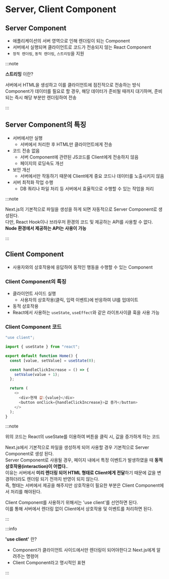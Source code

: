 # Server, Client Component

## Server Component

- 애플리케이션의 서버 영역으로 인해 렌더링이 되는 Component
- 서버에서 실행되며 클라이언트로 코드가 전송되지 않는 React Component
- `정적 렌더링`, `동적 렌더링`, `스트리밍`을 지원

:::note

**스트리밍** 이란?<br/>

서버에서 HTML을 생성하고 이를 클라이언트에 점진적으로 전송하는 방식<br/>
Component가 데이터를 필요로 할 경우, 해당 데이터가 준비될 때까지 대기하며, 준비되는 즉시 해당 부분만 렌더링하여 전송

:::

## Server Component의 특징

- 서버에서만 실행
  - 서버에서 처리한 후 HTML만 클라이언트에게 전송
- 코드 전송 없음
  - 서버 Component에 관련된 JS코드를 Client에게 전송하지 않음
  - 페이지의 로딩속도 개선
- 보안 개선
  - 서버에서만 작동하기 때문에 Client에게 중요 코드나 데이터를 노출시키지 않음
- 서버 최적화 작업 수행
  - DB 쿼리나 파일 처리 등 서버에서 효율적으로 수행할 수 있는 작업을 처리

:::note

Next.js의 기본적으로 파일을 생성을 하게 되면 자동적으로 Server Component로 생성된다.<br/>
다만, React Hook이나 브라우저 환경의 코드 및 제공하는 API를 사용할 수 없다.<br/>
**Node 환경에서 제공하는 API는 사용이 가능**

:::

## Client Component

- 사용자와의 상호작용에 응답하여 동적인 행동을 수행할 수 있는 Component

### Client Component의 특징

- 클라이언트 사이드 실행
  - 사용자의 상호작용(클릭, 입력 이벤트)에 반응하여 UI를 업데이트
- 동적 상호작용
- React에서 사용하는 `useState`, `useEffect`와 같은 라이프사이클 훅을 사용 가능

### Client Component 코드

```js title="(src/)app/page.js"
"use client";

import { useState } from "react";

export default function Home() {
  const [value, setValue] = useState(0);

  const handleClickIncrease = () => {
    setValue(value + 1);
  };

  return (
    <>
      <div>현재 값:{value}</div>
      <button onClick={handleClickIncrease}>값 증가</button>
    </>
  );
}
```

:::note

위의 코드는 React의 useState를 이용하여 버튼을 클릭 시, 값을 증가하게 하는 코드<br/>

Next.js에서 기본적으로 파일을 생성하게 되어 사용할 경우 기본적으로 Server Component로 생성 된다.<br/>
Server Component로 사용될 경우, 페이지 내에서 특정 이벤트가 발생하였을 때 **동적 상호작용(interaction)이 어렵다.**.<br/>
이유는 서버에서 **미리 렌더링 되어 HTML 형태로 Client에게 전달**하기 때문에 값을 변경하더라도 렌더링 되기 전까지 반영이 되지 않는다.<br/>
즉, 형태는 서버에서 제공을 해주지만 상호작용이 필요한 부분은 Client Component에서 처리를 해야된다.<br/>

Client Component를 사용하기 위해서는 'use client'를 선언하면 된다.<br/>
이를 통해 서버에서 렌더링 없이 Client에서 상호작용 및 이벤트를 처리하면 된다.<br/>

:::

:::info

**'use client'** 란?

- Component가 클라이언트 사이드에서만 렌더링이 되어야한다고 Next.js에게 알려주는 명령어
- Client Component라고 명시적인 표현

:::
